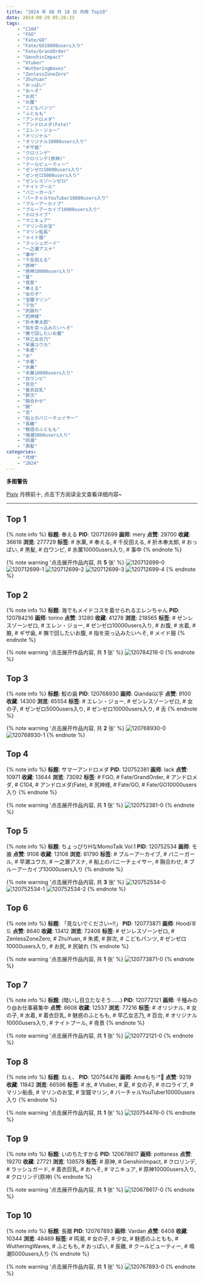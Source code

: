 ```yaml
---
title: "2024 年 08 月 18 日 月榜 Top10"
date: 2024-08-20 05:26:33
tags:
    - "C104"
    - "FGO"
    - "Fate/GO"
    - "Fate/GO10000users入り"
    - "Fate/GrandOrder"
    - "GenshinImpact"
    - "Vtuber"
    - "WutheringWaves"
    - "ZenlessZoneZero"
    - "ZhuYuan"
    - "おっぱい"
    - "おへそ"
    - "お尻"
    - "お腹"
    - "こどもパンツ"
    - "ふともも"
    - "アンドロメダ"
    - "アンドロメダ(Fate)"
    - "エレン・ジョー"
    - "オリジナル"
    - "オリジナル10000users入り"
    - "ギザ歯"
    - "クロリンデ"
    - "クロリンデ(原神)"
    - "クールビューティー"
    - "ゼンゼロ10000users入り"
    - "ゼンゼロ5000users入り"
    - "ゼンレスゾーンゼロ"
    - "ナイトプール"
    - "バニーガール"
    - "バーチャルYouTuber10000users入り"
    - "ブルーアーカイブ"
    - "ブルーアーカイブ10000users入り"
    - "ホロライブ"
    - "マニキュア"
    - "マリンのお宝"
    - "マリン船長"
    - "メイド服"
    - "ラッシュガード"
    - "一之瀬アスナ"
    - "事中"
    - "千反田える"
    - "原神"
    - "原神10000users入り"
    - "夏"
    - "夜景"
    - "奉える"
    - "女の子"
    - "宝鐘マリン"
    - "少女"
    - "尻破れ"
    - "尻神様"
    - "折木奉太郎"
    - "指を突っ込みたいへそ"
    - "撫で回したいお腹"
    - "早乙女志乃"
    - "早瀬ユウカ"
    - "朱鳶"
    - "水"
    - "水着"
    - "氷菓"
    - "氷菓10000users入り"
    - "白ワンピ"
    - "百合"
    - "着衣巨乳"
    - "胖次"
    - "胸合わせ"
    - "腋"
    - "舌"
    - "船上のバニーチェイサー"
    - "長離"
    - "魅惑のふともも"
    - "鳴潮5000users入り"
    - "鸣潮"
    - "黒髪"
categories:
    - "月榜"
    - "2024"
---
```


<i class="fa fa-triangle-exclamation"></i>**多图警告**<i class="fa fa-triangle-exclamation"></i>

[Pixiv](https://www.pixiv.net/) 月榜前十, 点击下方阅读全文查看详细内容~

<!-- more -->

---

## Top 1

{% note info %}
**标题**: 奉える
**PID**: 120712699 **画师**: mery
**点赞**: 29700 **收藏**: 36618 **浏览**: 277729
**标签**: # 氷菓, # 奉える, # 千反田える, # 折木奉太郎, # おっぱい, # 黒髪, # 白ワンピ, # 氷菓10000users入り, # 事中
{% endnote %}

{% note warning '点击展开作品内容, 共 **5** 张' %}
![120712699-0](https://i.pixiv.re/img-original/img/2024/07/21/01/53/54/120712699_p0.png)
![120712699-1](https://i.pixiv.re/img-original/img/2024/07/21/01/53/54/120712699_p1.png)
![120712699-2](https://i.pixiv.re/img-original/img/2024/07/21/01/53/54/120712699_p2.png)
![120712699-3](https://i.pixiv.re/img-original/img/2024/07/21/01/53/54/120712699_p3.png)
![120712699-4](https://i.pixiv.re/img-original/img/2024/07/21/01/53/54/120712699_p4.png)
{% endnote %}

## Top 2

{% note info %}
**标题**: 海でもメイドコスを着せられるエレンちゃん
**PID**: 120784216 **画师**: torino
**点赞**: 31280 **收藏**: 41278 **浏览**: 218565
**标签**: # ゼンレスゾーンゼロ, # エレン・ジョー, # ゼンゼロ10000users入り, # お腹, # 水着, # 腋, # ギザ歯, # 撫で回したいお腹, # 指を突っ込みたいへそ, # メイド服
{% endnote %}

{% note warning '点击展开作品内容, 共 **1** 张' %}
![120784216-0](https://i.pixiv.re/img-original/img/2024/07/23/00/00/25/120784216_p0.jpg)
{% endnote %}

## Top 3

{% note info %}
**标题**: 鮫の歯
**PID**: 120768930 **画师**: Qiandai以宇
**点赞**: 9100 **收藏**: 14300 **浏览**: 65554
**标签**: # エレン・ジョー, # ゼンレスゾーンゼロ, # 女の子, # ゼンゼロ5000users入り, # ゼンゼロ10000users入り, # 舌
{% endnote %}

{% note warning '点击展开作品内容, 共 **2** 张' %}
![120768930-0](https://i.pixiv.re/img-original/img/2024/07/22/14/10/24/120768930_p0.png)
![120768930-1](https://i.pixiv.re/img-original/img/2024/07/22/14/10/24/120768930_p1.png)
{% endnote %}

## Top 4

{% note info %}
**标题**: サマーアンドロメダ
**PID**: 120752381 **画师**: lack
**点赞**: 10971 **收藏**: 13644 **浏览**: 73092
**标签**: # FGO, # Fate/GrandOrder, # アンドロメダ, # C104, # アンドロメダ(Fate), # 尻神様, # Fate/GO, # Fate/GO10000users入り
{% endnote %}

{% note warning '点击展开作品内容, 共 **1** 张' %}
![120752381-0](https://i.pixiv.re/img-original/img/2024/07/22/00/00/37/120752381_p0.png)
{% endnote %}

## Top 5

{% note info %}
**标题**: ちょっぴりHなMomoTalk Vol.1
**PID**: 120752534 **画师**: モ誰
**点赞**: 9108 **收藏**: 13108 **浏览**: 81790
**标签**: # ブルーアーカイブ, # バニーガール, # 早瀬ユウカ, # 一之瀬アスナ, # 船上のバニーチェイサー, # 胸合わせ, # ブルーアーカイブ10000users入り
{% endnote %}

{% note warning '点击展开作品内容, 共 **3** 张' %}
![120752534-0](https://i.pixiv.re/img-original/img/2024/07/22/00/01/21/120752534_p0.png)
![120752534-1](https://i.pixiv.re/img-original/img/2024/07/22/00/01/21/120752534_p1.png)
![120752534-2](https://i.pixiv.re/img-original/img/2024/07/22/00/01/21/120752534_p2.png)
{% endnote %}

## Top 6

{% note info %}
**标题**: 「見ないでください~!!」
**PID**: 120773871 **画师**: Hood/후드
**点赞**: 8640 **收藏**: 13412 **浏览**: 72408
**标签**: # ゼンレスゾーンゼロ, # ZenlessZoneZero, # ZhuYuan, # 朱鳶, # 胖次, # こどもパンツ, # ゼンゼロ10000users入り, # お尻, # 尻破れ
{% endnote %}

{% note warning '点击展开作品内容, 共 **1** 张' %}
![120773871-0](https://i.pixiv.re/img-original/img/2024/07/22/18/26/37/120773871_p0.png)
{% endnote %}

## Top 7

{% note info %}
**标题**: (暗いし目立たなそう……)
**PID**: 120772121 **画师**: 千種みのり@お仕事募集中
**点赞**: 8608 **收藏**: 12537 **浏览**: 77216
**标签**: # オリジナル, # 女の子, # 水着, # 着衣巨乳, # 魅惑のふともも, # 早乙女志乃, # 百合, # オリジナル10000users入り, # ナイトプール, # 夜景
{% endnote %}

{% note warning '点击展开作品内容, 共 **1** 张' %}
![120772121-0](https://i.pixiv.re/img-original/img/2024/07/22/17/12/11/120772121_p0.jpg)
{% endnote %}

## Top 8

{% note info %}
**标题**: ねぇ、
**PID**: 120754476 **画师**: Ameもちᵕ̈*🍭
**点赞**: 9219 **收藏**: 11842 **浏览**: 66596
**标签**: # 水, # Vtuber, # 夏, # 女の子, # ホロライブ, # マリン船長, # マリンのお宝, # 宝鐘マリン, # バーチャルYouTuber10000users入り
{% endnote %}

{% note warning '点击展开作品内容, 共 **1** 张' %}
![120754476-0](https://i.pixiv.re/img-original/img/2024/07/22/00/23/53/120754476_p0.jpg)
{% endnote %}

## Top 9

{% note info %}
**标题**: いのちたすかる
**PID**: 120678617 **画师**: pottsness
**点赞**: 19270 **收藏**: 27721 **浏览**: 138578
**标签**: # 原神, # GenshinImpact, # クロリンデ, # ラッシュガード, # 着衣巨乳, # おへそ, # マニキュア, # 原神10000users入り, # クロリンデ(原神)
{% endnote %}

{% note warning '点击展开作品内容, 共 **1** 张' %}
![120678617-0](https://i.pixiv.re/img-original/img/2024/07/20/00/00/30/120678617_p0.jpg)
{% endnote %}

## Top 10

{% note info %}
**标题**: 長離
**PID**: 120767893 **画师**: Vardan
**点赞**: 6408 **收藏**: 10344 **浏览**: 48469
**标签**: # 鸣潮, # 女の子, # 少女, # 魅惑のふともも, # WutheringWaves, # ふともも, # おっぱい, # 長離, # クールビューティー, # 鳴潮5000users入り
{% endnote %}

{% note warning '点击展开作品内容, 共 **1** 张' %}
![120767893-0](https://i.pixiv.re/img-original/img/2024/07/23/16/39/49/120767893_p0.png)
{% endnote %}
